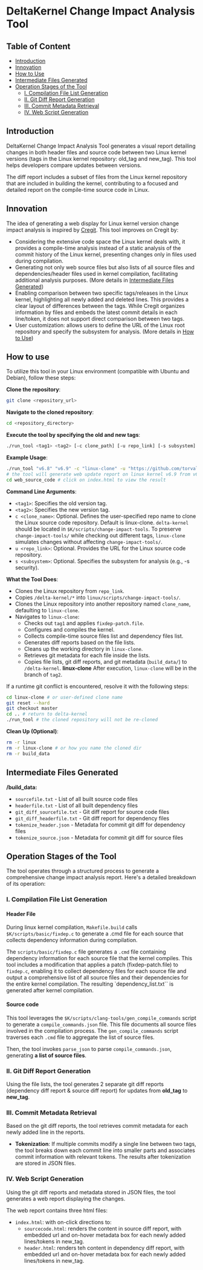 # DeltaKernel Change Impact Analysis Tool

## Table of Content

- [Introduction](#introduction)
- [Innovation](#innovation)
- [How to Use](#how-to-use)
- [Intermediate Files Generated](#intermediate-files-generated)
- [Operation Stages of the Tool](#operation-stages-of-the-tool)
  - [I. Compilation File List Generation](#i-compilation-file-list-generation)
  - [II. Git Diff Report Generation](#ii-git-diff-report-generation)
  - [III. Commit Metadata Retrieval](#iii-commit-metadata-retrieval)
  - [IV. Web Script Generation](#iv-web-script-generation)

## Introduction

DeltaKernel Change Impact Analysis Tool generates a visual report detailing changes in both header files and source code between two Linux kernel versions (tags in the Linux kernel repository: old_tag and new_tag). This tool helps developers compare updates between versions.

The diff report includes a subset of files from the Linux kernel repository that are included in building the kernel, contributing to a focused and detailed report on the compile-time source code in Linux.

## Innovation

The idea of generating a web display for Linux kernel version change impact analysis is inspired by [Cregit](https://github.com/cregit/cregit). This tool improves on Cregit by:

- Considering the extensive code space the Linux kernel deals with, it provides a compile-time analysis instead of a static analysis of the commit history of the Linux kernel, presenting changes only in files used during compilation.
- Generating not only web source files but also lists of all source files and dependencies/header files used in kernel compilation, facilitating additional analysis purposes. (More details in [Intermediate Files Generated](#intermediate-files-generated))
- Enabling comparison between two specific tags/releases in the Linux kernel, highlighting all newly added and deleted lines. This provides a clear layout of differences between the tags. While Cregit organizes information by files and embeds the latest commit details in each line/token, it does not support direct comparison between two tags.
- User customization: allows users to define the URL of the Linux root repository and specify the subsystem for analysis. (More details in [How to Use](#how-to-use))

## How to use

To utilize this tool in your Linux environment (compatible with Ubuntu and Debian), follow these steps:

**Clone the repository**:

```bash
git clone <repository_url>
```

**Navigate to the cloned repository**:

```bash
cd <repository_directory>
```

**Execute the tool by specifying the old and new tags**:

```bash
./run_tool <tag1> <tag2> [-c clone_path] [-u repo_link] [-s subsystem]
```

**Example Usage**:

```bash
./run_tool "v6.8" "v6.9" -c "linux-clone" -u "https://github.com/torvalds/linux" -s "security"
# the tool will generate web update report on linux kernel v6.9 from v6.8 for security subsystem.
cd web_source_code # click on index.html to view the result 
```

**Command Line Arguments**:

- `<tag1>`: Specifies the old version tag.
- `<tag2>`: Specifies the new version tag.
- `c <clone_name>`: Optional. Defines the user-specified repo name to clone the Linux source code repository. Default is linux-clone. `delta-kernel` should be located in `$K/scripts/change-impact-tools`. To preserve `change-impact-tools/` while checking out different tags, `linux-clone` simulates changes without affecting `change-impact-tools/`.
- `u <repo_link>`: Optional. Provides the URL for the Linux source code repository.
- `s <subsystem>`: Optional. Specifies the subsystem for analysis (e.g., -s security).

**What the Tool Does**:

- Clones the Linux repository from `repo_link`.
- Copies `/delta-kernel/*` into `linux/scripts/change-impact-tools/`.
- Clones the Linux repository into another repository named `clone_name`, defaulting to `linux-clone`.
- Navigates to `linux-clone`:
  - Checks out `tag1` and applies `fixdep-patch.file`.
  - Configures and compiles the kernel.
  - Collects compile-time source files list and dependency files list.
  - Generates diff reports based on the file lists.
  - Cleans up the working directory in `linux-clone`.
  - Retrieves git metadata for each file inside the lists.
  - Copies file lists, git diff reports, and git metadata (`build_data/`) to `/delta-kernel`.
**linux-clone**
After execution, `linux-clone` will be in the branch of `tag2`.

If a runtime git conflict is encountered, resolve it with the following steps:

```bash
cd linux-clone # or user-defined clone name
git reset --hard
git checkout master
cd .. # return to delta-kernel
./run_tool # the cloned repository will not be re-cloned
```

**Clean Up (Optional)**:

```bash
rm -r linux
rm -r linux-clone # or how you name the cloned dir
rm -r build_data
```

## Intermediate Files Generated

**/build_data:**

- `sourcefile.txt` - List of all built source code files
- `headerfile.txt` - List of all built dependency files
- `git_diff_sourcefile.txt` - Git diff report for source code files
- `git_diff_headerfile.txt` - Git diff report for dependency files
- `tokenize_header.json` - Metadata for commit git diff for dependency files
- `tokenize_source.json` - Metadata for commit git diff for source files

## Operation Stages of the Tool

The tool operates through a structured process to generate a comprehensive change impact analysis report. Here's a detailed breakdown of its operation:

### I. Compilation File List Generation

#### Header File

During linux kernel compilation, `Makefile.build` calls `$K/scripts/basic/fixdep.c` to generate a .cmd file for each source that collects dependency information during compilation.

The `scripts/basic/fixdep.c` file generates a `.cmd` file containing dependency information for each source file that the kernel compiles. This tool includes a modification that applies a patch (fixdep-patch.file) to `fixdep.c`, enabling it to collect dependency files for each source file and output a comprehensive list of all source files and their dependencies for the entire kernel compilation. The resulting `dependency_list.txt`` is generated after kernel compilation.

#### Source code

This tool leverages the `$K/scripts/clang-tools/gen_compile_commands` script to generate a `compile_commands.json` file. This file documents all source files involved in the compilation process. The `gen_compile_commands` script traverses each `.cmd` file to aggregate the list of source files.

Then, the tool invokes `parse_json` to parse `compile_commands.json`, generating **a list of source files**.

### II. Git Diff Report Generation

Using the file lists, the tool generates 2 separate git diff reports (dependency diff report & source diff report) for updates from **old_tag** to **new_tag**.

### III. Commit Metadata Retrieval

Based on the git diff reports, the tool retrieves commit metadata for each newly added line in the reports.

- **Tokenization**: If multiple commits modify a single line between two tags, the tool breaks down each commit line into smaller parts and associates commit information with relevant tokens. The results after tokenization are stored in JSON files.

### IV. Web Script Generation

Using the git diff reports and metadata stored in JSON files, the tool generates a web report displaying the changes.

The web report contains three html files:

- `index.html`: with on-click directions to:
  - `sourcecode.html`: renders the content in source diff report, with embedded url and on-hover metadata box for each newly added lines/tokens in new_tag.
  - `header.html`: renders teh content in dependency diff report, with embedded url and on-hover metadata box for each newly added lines/tokens in new_tag.
